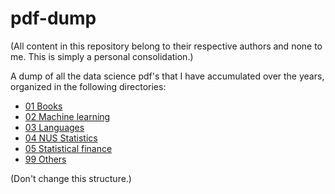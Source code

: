 # pdf-dump

(All content in this repository belong to their respective authors and none to me. This is simply a personal consolidation.)

A dump of all the data science pdf's that I have accumulated over the years, organized in the following directories:

* [01 Books](https://github.com/tohweizhong/pdf-dump/tree/master/01%20Books)
* [02 Machine learning](https://github.com/tohweizhong/pdf-dump/tree/master/02%20Machine%20learning)
* [03 Languages](https://github.com/tohweizhong/pdf-dump/tree/master/03%20Languages)
* [04 NUS Statistics](https://github.com/tohweizhong/pdf-dump/tree/master/04%20NUS%20Statistics)
* [05 Statistical finance](https://github.com/tohweizhong/pdf-dump/tree/master/05%20Statistical%20finance)
* [99 Others](https://github.com/tohweizhong/pdf-dump/tree/master/99%20Others)

(Don't change this structure.)
